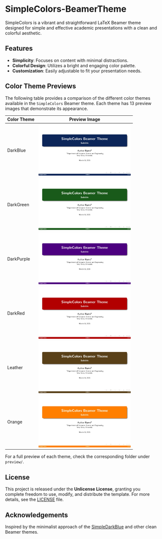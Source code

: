 # SimpleColors-BeamerTheme

SimpleColors is a vibrant and straightforward LaTeX Beamer theme designed for simple and effective academic presentations with a clean and colorful aesthetic.

## Features

- **Simplicity**: Focuses on content with minimal distractions.
- **Colorful Design**: Utilizes a bright and engaging color palette.
- **Customization**: Easily adjustable to fit your presentation needs.


## Color Theme Previews

The following table provides a comparison of the different color themes available in the `SimpleColors` Beamer theme. Each theme has 13 preview images that demonstrate its appearance.

| Color Theme   | Preview Image |
|--------------|--------------|
| DarkBlue     | <img src="preview/DarkBlue/output-01.jpg" width="300"/> |
| DarkGreen    | <img src="preview/DarkGreen/output-01.jpg" width="300"/> |
| DarkPurple   | <img src="preview/DarkPurple/output-01.jpg" width="300"/> |
| DarkRed      | <img src="preview/DarkRed/output-01.jpg" width="300"/> |
| Leather      | <img src="preview/Leather/output-01.jpg" width="300"/> |
| Orange       | <img src="preview/Orange/output-01.jpg" width="300"/> |


For a full preview of each theme, check the corresponding folder under `preview/`.

## License

This project is released under the **Unlicense License**, granting you complete freedom to use, modify, and distribute the template. For more details, see the [LICENSE](./LICENSE) file.

## Acknowledgements

Inspired by the minimalist approach of the [SimpleDarkBlue](https://github.com/pm25/SimpleDarkBlue-BeamerTheme) and other clean Beamer themes.